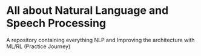 # All about Natural Language and Speech Processing 
A repository containing everything NLP and Improving the architecture with ML/RL (Practice Journey) 
   
                                      
